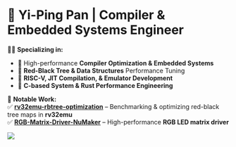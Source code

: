 # 🚀 Yi-Ping Pan | Compiler & Embedded Systems Engineer

👨‍💻 **Specializing in:**  
- 🔹 High-performance **Compiler Optimization & Embedded Systems**  
- 🔹 **Red-Black Tree & Data Structures** Performance Tuning  
- 🔹 **RISC-V, JIT Compilation, & Emulator Development**  
- 🔹 **C-based System & Rust Performance Engineering**  

📌 **Notable Work:**  
✅ **[rv32emu-rbtree-optimization](https://github.com/EagleTw/rv32emu-rbtree-optimization)** – Benchmarking & optimizing red-black tree maps in **rv32emu**  
✅ **[RGB-Matrix-Driver-NuMaker](https://github.com/EagleTw/RGB-Matrix-Driver-NuMaker)** – High-performance **RGB LED matrix driver**  


[![](https://raw.githubusercontent.com/ypaskell/ypaskell/master/profile-summary-card-output/nord_bright/0-profile-details.svg)](https://github.com/vn7n24fzkq/github-profile-summary-cards)
